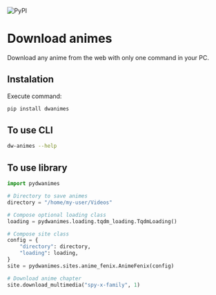 ![PyPI](https://img.shields.io/pypi/v/dwanimes?color=blue&label=Version&logo=python&style=for-the-badge)

# Download animes

Download any anime from the web with only one command in your PC.

## Instalation

Execute command:

```bash
pip install dwanimes
```

## To use CLI

```bash
dw-animes --help
```

## To use library

```py
import pydwanimes

# Directory to save animes
directory = "/home/my-user/Videos"

# Compose optional loading class
loading = pydwanimes.loading.tqdm_loading.TqdmLoading()

# Compose site class
config = {
    "directory": directory,
    "loading": loading,
}
site = pydwanimes.sites.anime_fenix.AnimeFenix(config)

# Download anime chapter
site.download_multimedia("spy-x-family", 1)
```
